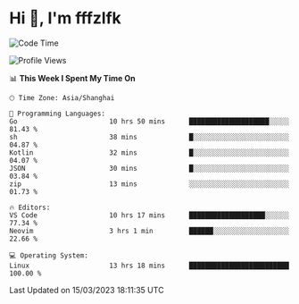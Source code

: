 # Hi 👋, I'm fffzlfk

<!--START_SECTION:waka-->
![Code Time](http://img.shields.io/badge/Code%20Time-111%20hrs%2052%20mins-blue)

![Profile Views](http://img.shields.io/badge/Profile%20Views-0-blue)

📊 **This Week I Spent My Time On** 

```text
🕑︎ Time Zone: Asia/Shanghai

💬 Programming Languages: 
Go                       10 hrs 50 mins      ████████████████████░░░░░   81.43 % 
sh                       38 mins             █░░░░░░░░░░░░░░░░░░░░░░░░   04.87 % 
Kotlin                   32 mins             █░░░░░░░░░░░░░░░░░░░░░░░░   04.07 % 
JSON                     30 mins             █░░░░░░░░░░░░░░░░░░░░░░░░   03.84 % 
zip                      13 mins             ░░░░░░░░░░░░░░░░░░░░░░░░░   01.73 % 

🔥 Editors: 
VS Code                  10 hrs 17 mins      ███████████████████░░░░░░   77.34 % 
Neovim                   3 hrs 1 min         ██████░░░░░░░░░░░░░░░░░░░   22.66 % 

💻 Operating System: 
Linux                    13 hrs 18 mins      █████████████████████████   100.00 % 
```


 Last Updated on 15/03/2023 18:11:35 UTC
<!--END_SECTION:waka-->

